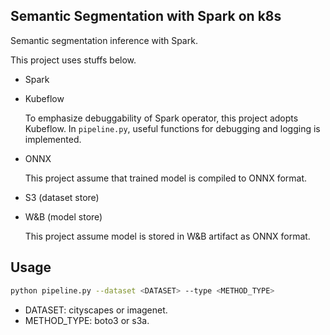 ## Semantic Segmentation with Spark on k8s

Semantic segmentation inference with Spark.

This project uses stuffs below.
- Spark
- Kubeflow

    To emphasize debuggability of Spark operator, this project adopts Kubeflow.
	In `pipeline.py`, useful functions for debugging and logging is implemented.

- ONNX

    This project assume that trained model is compiled to ONNX format.

- S3 (dataset store)
- W&B (model store)

	This project assume model is stored in W&B artifact as ONNX format.

## Usage

```bash
python pipeline.py --dataset <DATASET> --type <METHOD_TYPE>
```

- DATASET: cityscapes or imagenet.
- METHOD_TYPE: boto3 or s3a.
